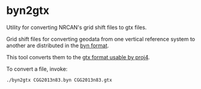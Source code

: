 byn2gtx
=======

Utility for converting NRCAN's grid shift files to gtx files.

Grid shift files for converting geodata from one vertical reference system to another are distributed in the [byn format](http://www.nrcan.gc.ca/earth-sciences/geomatics/geodetic-reference-systems/9054). 

This tool converts them to the [gtx format usable by proj4](https://trac.osgeo.org/proj/wiki/VerticalDatums).

To convert a file, invoke:

    ./byn2gtx CGG2013n83.byn CGG2013n83.gtx



